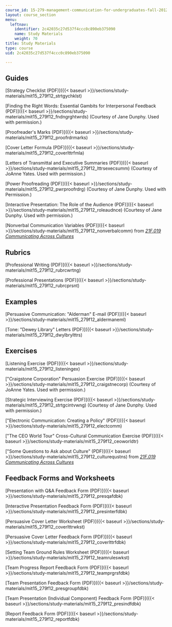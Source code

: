 ```yaml
---
course_id: 15-279-management-communication-for-undergraduates-fall-2012
layout: course_section
menu:
  leftnav:
    identifier: 2c42035c27d537f4ccc0c890eb375090
    name: Study Materials
    weight: 70
title: Study Materials
type: course
uid: 2c42035c27d537f4ccc0c890eb375090

---
```


Guides
------

[Strategy Checklist (PDF)]({{< baseurl >}}/sections/study-materials/mit15_279f12_strtgychklst)

[Finding the Right Words: Essential Gambits for Interpersonal Feedback (PDF)]({{< baseurl >}}/sections/study-materials/mit15_279f12_fndngrghtwrds) (Courtesy of Jane Dunphy. Used with permission.)

[Proofreader's Marks (PDF)]({{< baseurl >}}/sections/study-materials/mit15_279f12_proofrdrmarks)

[Cover Letter Formula (PDF)]({{< baseurl >}}/sections/study-materials/mit15_279f12_coverlttrfmla)

[Letters of Transmittal and Executive Summaries (PDF)]({{< baseurl >}}/sections/study-materials/mit15_279f12_lttrsexecsumm) (Courtesy of JoAnne Yates. Used with permission.)

[Power Proofreading (PDF)]({{< baseurl >}}/sections/study-materials/mit15_279f12_pwrproofrdrg) (Courtesy of Jane Dunphy. Used with Permission.)

[Interactive Presentation: The Role of the Audience (PDF)]({{< baseurl >}}/sections/study-materials/mit15_279f12_roleaudnce) (Courtesy of Jane Dunphy. Used with permission.)

[Nonverbal Communication Variables (PDF)]({{< baseurl >}}/sections/study-materials/mit15_279f12_nonverbalcomm) from [_21F.019 Communicating Across Cultures_](/courses/21g-019-communicating-across-cultures-spring-2005/sections/index.htm)

Rubrics
-------

[Professional Writing (PDF)]({{< baseurl >}}/sections/study-materials/mit15_279f12_rubrcwrtng)

[Professional Presentations (PDF)]({{< baseurl >}}/sections/study-materials/mit15_279f12_rubrcprsnt)

Examples
--------

[Persuasive Communication: "Alderman" E-mail (PDF)]({{< baseurl >}}/sections/study-materials/mit15_279f12_aldermaneml)

[Tone: "Dewey Library" Letters (PDF)]({{< baseurl >}}/sections/study-materials/mit15_279f12_dwylbrylttrs)

Exercises
---------

[Listening Exercise (PDF)]({{< baseurl >}}/sections/study-materials/mit15_279f12_listeningex)

["Craigstone Corporation" Persuasion Exercise (PDF)]({{< baseurl >}}/sections/study-materials/mit15_279f12_craigstnecorp) (Courtesy of JoAnne Yates. Used with permission.)

[Strategic Interviewing Exercise (PDF)]({{< baseurl >}}/sections/study-materials/mit15_279f12_strtgcintvwng) (Courtesy of Jane Dunphy. Used with permission.)

["Electronic Communication: Creating a Policy" (PDF)]({{< baseurl >}}/sections/study-materials/mit15_279f12_electcomm)

["The CEO World Tour" Cross-Cultural Communication Exercise (PDF)]({{< baseurl >}}/sections/study-materials/mit15_279f12_ceoworldtr)

["Some Questions to Ask about Culture" (PDF)]({{< baseurl >}}/sections/study-materials/mit15_279f12_culturequstns) from [_21F.019 Communicating Across Cultures_](/courses/21g-019-communicating-across-cultures-spring-2005/sections/index.htm)

Feedback Forms and Worksheets
-----------------------------

[Presentation with Q&A Feedback Form (PDF)]({{< baseurl >}}/sections/study-materials/mit15_279f12_presqafdbk)

[Interactive Presentation Feedback Form (PDF)]({{< baseurl >}}/sections/study-materials/mit15_279f12_presinterfdbk)

[Persuasive Cover Letter Worksheet (PDF)]({{< baseurl >}}/sections/study-materials/mit15_279f12_coverlttrwkst)

[Persuasive Cover Letter Feedback Form (PDF)]({{< baseurl >}}/sections/study-materials/mit15_279f12_coverlttrfdbk)

[Setting Team Ground Rules Worksheet (PDF)]({{< baseurl >}}/sections/study-materials/mit15_279f12_teamruleswkst)

[Team Progress Report Feedback Form (PDF)]({{< baseurl >}}/sections/study-materials/mit15_279f12_teamprgrsfdbk)

[Team Presentation Feedback Form (PDF)]({{< baseurl >}}/sections/study-materials/mit15_279f12_presgroupfdbk)

[Team Presentation (Individual Component) Feedback Form (PDF)]({{< baseurl >}}/sections/study-materials/mit15_279f12_presindfdbk)

[Report Feedback Form (PDF)]({{< baseurl >}}/sections/study-materials/mit15_279f12_reportfdbk)